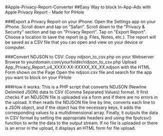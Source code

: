 #Apple-Privacy-Report-Converter
##Easy Way to block In-App-Ads with Apple Privacy Report - Made for PiHole

###Export a Privacy Report on your iPhone:
Open the Settings app on your iPhone.
Scroll down and tap on "Safari".
Scroll down to the "Privacy & Security" section and tap on "Privacy Report".
Tap on "Export Report".
Choose a location to save the report (e.g. Files, Notes, etc.).
The report will be saved as a CSV file that you can open and view on your device or computer.

###Convert NDJSON to CSV:
Copy ndjson_to_csv.php on your Webserver
Browse to yourdomain.com/yourfolder/ndjson_to_csv.php
Upload App_Privacy_Report_v4_XXXX-XX-XXXXX_XX_XX.ndjson with the HTML Form shown on the Page
Open the ndjson.csv file and search for the app you want to block on your PiHole

###How it works:
This is a PHP script that converts NDJSON (Newline Delimited JSON) data to CSV (Comma Separated Values) format.
It first checks if an NDJSON file is uploaded via a form and if there are no errors in the upload.
It then reads the NDJSON file line by line, converts each line to a JSON object, and if the object has the necessary keys,
it adds the corresponding values to a multidimensional array.
Finally, it outputs the data in CSV format by setting the appropriate headers and using the fputcsv() function to write the data to the output stream.
If no file is uploaded or there is an error in the upload, it displays an HTML form for file upload.
